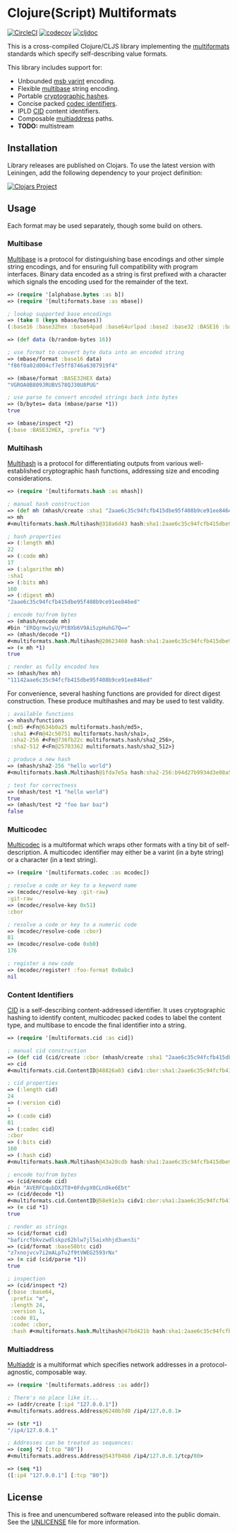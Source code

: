 Clojure(Script) Multiformats
============================

[![CircleCI](https://circleci.com/gh/greglook/clj-multiformats/tree/develop.svg?style=shield&circle-token=81186aba4f41d5930e1d07e9acd957d37f483357)](https://circleci.com/gh/greglook/clj-multiformats/tree/develop)
[![codecov](https://codecov.io/gh/greglook/clj-multiformats/branch/develop/graph/badge.svg)](https://codecov.io/gh/greglook/clj-multiformats)
[![cljdoc](https://img.shields.io/badge/cljdoc-api-blue.svg)](https://cljdoc.org/d/mvxcvi/multiformats/)

This is a cross-compiled Clojure/CLJS library implementing the
[multiformats](https://github.com/multiformats/) standards which specify
self-describing value formats.

This library includes support for:

- Unbounded [msb varint](https://github.com/multiformats/unsigned-varint)
  encoding.
- Flexible [multibase](https://github.com/multiformats/multibase) string
  encoding.
- Portable [cryptographic hashes](https://github.com/multiformats/multihash).
- Concise packed [codec identifiers](https://github.com/multiformats/multicodec).
- IPLD [CID](https://github.com/ipld/cid) content identifiers.
- Composable [multiaddress](https://github.com/multiformats/multiaddr) paths.
- **TODO:** multistream


## Installation

Library releases are published on Clojars. To use the latest version with
Leiningen, add the following dependency to your project definition:

[![Clojars Project](https://clojars.org/mvxcvi/multiformats/latest-version.svg)](https://clojars.org/mvxcvi/multiformats)


## Usage

Each format may be used separately, though some build on others.

### Multibase

[Multibase](https://github.com/multiformats/multibase) is a protocol for
distinguishing base encodings and other simple string encodings, and for
ensuring full compatibility with program interfaces. Binary data encoded as a
string is first prefixed with a character which signals the encoding used for
the remainder of the text.

```clojure
=> (require '[alphabase.bytes :as b])
=> (require '[multiformats.base :as mbase])

; lookup supported base encodings
=> (take 8 (keys mbase/bases))
(:base16 :base32hex :base64pad :base64urlpad :base2 :base32 :BASE16 :base64)

=> (def data (b/random-bytes 16))

; use format to convert byte data into an encoded string
=> (mbase/format :base16 data)
"f86f0a02d004cf7e5ff8746a6307919f4"

=> (mbase/format :BASE32HEX data)
"VGROA0B809JRUBVS78QJ30U8PUG"

; use parse to convert encoded strings back into bytes
=> (b/bytes= data (mbase/parse *1))
true

=> (mbase/inspect *2)
{:base :BASE32HEX, :prefix "V"}
```

### Multihash

[Multihash](https://github.com/multiformats/multihash) is a protocol for
differentiating outputs from various well-established cryptographic hash
functions, addressing size and encoding considerations.

```clojure
=> (require '[multiformats.hash :as mhash])

; manual hash construction
=> (def mh (mhash/create :sha1 "2aae6c35c94fcfb415dbe95f408b9ce91ee846ed"))
=> mh
#<multiformats.hash.Multihash@318a6d43 hash:sha1:2aae6c35c94fcfb415dbe95f408b9ce91ee846ed>

; hash properties
=> (:length mh)
22
=> (:code mh)
17
=> (:algorithm mh)
:sha1
=> (:bits mh)
160
=> (:digest mh)
"2aae6c35c94fcfb415dbe95f408b9ce91ee846ed"

; encode to/from bytes
=> (mhash/encode mh)
#bin "ERQqrmw1yU/PtBXb6V9Ai5zpHuhG7Q=="
=> (mhash/decode *1)
#<multiformats.hash.Multihash@20623460 hash:sha1:2aae6c35c94fcfb415dbe95f408b9ce91ee846ed>
=> (= mh *1)
true

; render as fully encoded hex
=> (mhash/hex mh)
"11142aae6c35c94fcfb415dbe95f408b9ce91ee846ed"
```

For convenience, several hashing functions are provided for direct digest
construction. These produce multihashes and may be used to test validity.

```clojure
; available functions
=> mhash/functions
{:md5 #<Fn@634b0a25 multiformats.hash/md5>,
 :sha1 #<Fn@42c50751 multiformats.hash/sha1>,
 :sha2-256 #<Fn@736fb22c multiformats.hash/sha2_256>,
 :sha2-512 #<Fn@25703362 multiformats.hash/sha2_512>}

; produce a new hash
=> (mhash/sha2-256 "hello world")
#<multiformats.hash.Multihash@1fda7e5a hash:sha2-256:b94d27b9934d3e08a52e52d7da7dabfac484efe37a5380ee9088f7ace2efcde9>

; test for correctness
=> (mhash/test *1 "hello world")
true
=> (mhash/test *2 "foo bar baz")
false
```

### Multicodec

[Multicodec](https://github.com/multiformats/multicodec) is a multiformat which
wraps other formats with a tiny bit of self-description. A multicodec identifier
may either be a varint (in a byte string) or a character (in a text string).

```clojure
=> (require '[multiformats.codec :as mcodec])

; resolve a code or key to a keyword name
=> (mcodec/resolve-key :git-raw)
:git-raw
=> (mcodec/resolve-key 0x51)
:cbor

; resolve a code or key to a numeric code
=> (mcodec/resolve-code :cbor)
81
=> (mcodec/resolve-code 0xb0)
176

; register a new code
=> (mcodec/register! :foo-format 0x0abc)
nil
```

### Content Identifiers

[CID](https://github.com/ipld/cid) is a self-describing content-addressed
identifier. It uses cryptographic hashing to identify content, multicodec packed
codes to label the content type, and multibase to encode the final identifier
into a string.

```clojure
=> (require '[multiformats.cid :as cid])

; manual cid construction
=> (def cid (cid/create :cbor (mhash/create :sha1 "2aae6c35c94fcfb415dbe95f408b9ce91ee846ed")))
=> cid
#<multiformats.cid.ContentID@48826a03 cidv1:cbor:sha1:2aae6c35c94fcfb415dbe95f408b9ce91ee846ed>

; cid properties
=> (:length cid)
24
=> (:version cid)
1
=> (:code cid)
81
=> (:codec cid)
:cbor
=> (:bits cid)
160
=> (:hash cid)
#<multiformats.hash.Multihash@43a28cdb hash:sha1:2aae6c35c94fcfb415dbe95f408b9ce91ee846ed>

; encode to/from bytes
=> (cid/encode cid)
#bin "AVERFCqubDXJT8+0FdvpX0CLnOke6Ebt"
=> (cid/decode *1)
#<multiformats.cid.ContentID@58e91e3a cidv1:cbor:sha1:2aae6c35c94fcfb415dbe95f408b9ce91ee846ed>
=> (= cid *1)
true

; render as strings
=> (cid/format cid)
"bafircfbkvzwdlskpz62blw7jl5aixhhjd3uen3i"
=> (cid/format :base58btc cid)
"z7xnojvcv7i2mALpTu2f9tVWEG2593rNx"
=> (= cid (cid/parse *1))
true

; inspection
=> (cid/inspect *2)
{:base :base64,
 :prefix "m",
 :length 24,
 :version 1,
 :code 81,
 :codec :cbor,
 :hash #<multiformats.hash.Multihash@47bd421b hash:sha1:2aae6c35c94fcfb415dbe95f408b9ce91ee846ed>}
```

### Multiaddress

[Multiaddr](https://github.com/multiformats/multiaddr) is a multiformat which
specifies network addresses in a protocol-agnostic, composable way.

```clojure
=> (require '[multiformats.address :as addr])

; There's no place like it...
=> (addr/create [:ip4 "127.0.0.1"])
#<multiformats.address.Address@6240b7d0 /ip4/127.0.0.1>

=> (str *1)
"/ip4/127.0.0.1"

; Addresses can be treated as sequences:
=> (conj *2 [:tcp "80"])
#<multiformats.address.Address@543f04b8 /ip4/127.0.0.1/tcp/80>

=> (seq *1)
([:ip4 "127.0.0.1"] [:tcp "80"])
```


## License

This is free and unencumbered software released into the public domain.
See the [UNLICENSE](UNLICENSE) file for more information.
